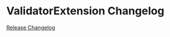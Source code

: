 # ValidatorExtension Changelog

[Release Changelog](https://github.com/spryker/validator-extension/releases)
